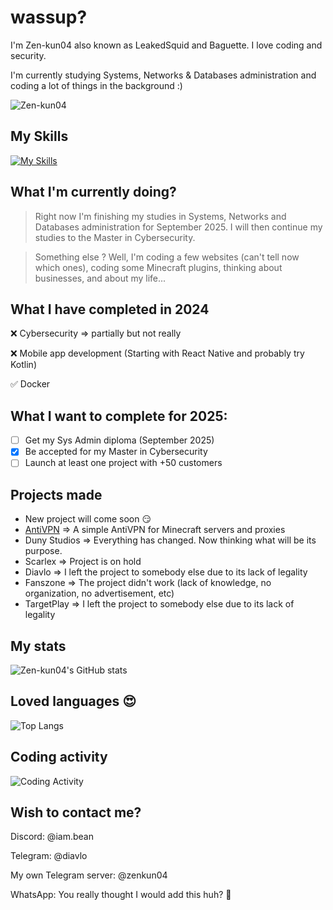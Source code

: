 # wassup?

I'm Zen-kun04 also known as LeakedSquid and Baguette. I love coding and security.

I'm currently studying Systems, Networks & Databases administration and coding a lot of things in the background :)

<p align="left"> <img src="https://komarev.com/ghpvc/?username=Zen-kun04&label=Profile%20views&color=0e75b6&style=flat" alt="Zen-kun04" /> </p>

## My Skills
[![My Skills](https://skillicons.dev/icons?i=androidstudio,bash,bots,cloudflare,css,figma,flask,git,html,idea,java,js,linux,maven,mysql,netlify,nextjs,nodejs,prisma,python,react,redis,regex,scss,sqlite,tailwind,tauri,ts,vercel,visualstudio,vscode)](https://skillicons.dev)
## What I'm currently doing?
> Right now I'm finishing my studies in Systems, Networks and Databases administration for September 2025. I will then continue my studies to the Master in Cybersecurity.

> Something else ? Well, I'm coding a few websites (can't tell now which ones), coding some Minecraft plugins, thinking about businesses, and about my life...

## What I have completed in 2024
❌ Cybersecurity => partially but not really

❌ Mobile app development (Starting with React Native and probably try Kotlin) 

✅ Docker

## What I want to complete for 2025:
- [ ] Get my Sys Admin diploma (September 2025)
- [x] Be accepted for my Master in Cybersecurity
- [ ] Launch at least one project with +50 customers

## Projects made
- New project will come soon 😏
- [AntiVPN](https://builtbybit.com/resources/antivpn-fast-reliable-protection.60443/) => A simple AntiVPN for Minecraft servers and proxies
- Duny Studios => Everything has changed. Now thinking what will be its purpose.
- Scarlex => Project is on hold
- Diavlo => I left the project to somebody else due to its lack of legality
- Fanszone => The project didn't work (lack of knowledge, no organization, no advertisement, etc)
- TargetPlay => I left the project to somebody else due to its lack of legality

## My stats
![Zen-kun04's GitHub stats](https://github-readme-stats.vercel.app/api?username=zen-kun04&show_icons=true&theme=radical)

## Loved languages 😍
![Top Langs](https://github-readme-stats.vercel.app/api/top-langs/?username=zen-kun04)

## Coding activity
![Coding Activity](https://github-readme-stats.vercel.app/api/wakatime?username=DonBaguette)

## Wish to contact me?
Discord: @iam.bean

Telegram: @diavlo

My own Telegram server: @zenkun04

WhatsApp: You really thought I would add this huh? 🤣

